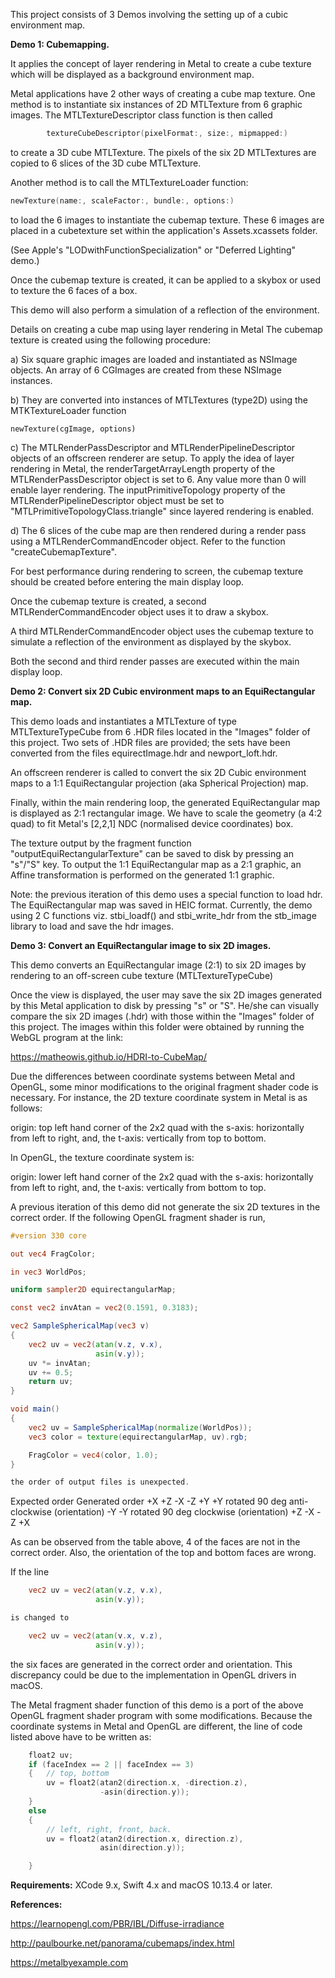 This project consists of 3 Demos involving the setting up of a cubic environment map.


**Demo 1: Cubemapping.** 

It applies the concept of layer rendering in Metal to create a cube texture which will be displayed as a background environment map.

Metal applications have 2 other ways of creating a cube map texture. One method is to instantiate six instances of 2D MTLTexture from 6 graphic images. The MTLTextureDescriptor class function is then called

```swift
        textureCubeDescriptor(pixelFormat:, size:, mipmapped:)
```
to create a 3D cube MTLTexture. The pixels of the six 2D MTLTextures are copied to 6 slices of the 3D cube MTLTexture.


Another method is to call the MTLTextureLoader function:

```swift
newTexture(name:, scaleFactor:, bundle:, options:)
```

to load the 6 images to instantiate the cubemap texture. These 6 images are placed in a cubetexture set within the application's Assets.xcassets folder.

(See Apple's "LODwithFunctionSpecialization" or "Deferred Lighting" demo.)

Once the cubemap texture is created, it can be applied to a skybox or used to texture the 6 faces of a box.

This demo will also perform a simulation of a reflection of the environment. 


Details on creating a cube map using layer rendering in Metal
The cubemap texture is created using the following procedure:

a) Six square graphic images are loaded and instantiated as NSImage objects. An array of 6 CGImages are created from these NSImage instances.

b) They are converted into instances of MTLTextures (type2D) using the MTKTextureLoader function

	newTexture(cgImage, options)

c) The MTLRenderPassDescriptor and MTLRenderPipelineDescriptor objects of an offscreen renderer are setup. To apply the idea of layer rendering in Metal, the renderTargetArrayLength property of the MTLRenderPassDescriptor object is set to 6. Any value more than 0 will enable layer rendering. The inputPrimitiveTopology property of the MTLRenderPipelineDescriptor object must be set to "MTLPrimitiveTopologyClass.triangle" since layered rendering is enabled.

d) The 6 slices of the cube map are then rendered during a render pass using a MTLRenderCommandEncoder object. Refer to the function "createCubemapTexture".


For best performance during rendering to screen, the cubemap texture should be created before entering the main display loop.


Once the cubemap texture is created, a second MTLRenderCommandEncoder object uses it to draw a skybox.

A third MTLRenderCommandEncoder object uses the cubemap texture to simulate a reflection of the environment as displayed by the skybox.

Both the second and third render passes are executed within the main display loop.




**Demo 2: Convert six 2D Cubic environment maps to an EquiRectangular map.**

This demo loads and instantiates a MTLTexture of type MTLTextureTypeCube from 6 .HDR files located in the "Images" folder of this project. Two sets of .HDR files are provided; the sets have been converted from the files equirectImage.hdr and newport_loft.hdr.

An offscreen renderer is called to convert the six 2D Cubic environment maps to a 1:1 EquiRectangular projection (aka Spherical Projection) map.

Finally, within the main rendering loop, the generated EquiRectangular map is displayed as 2:1 rectangular image. We have to scale the geometry (a 4:2 quad) to fit Metal's [2,2,1] NDC (normalised device coordinates) box.


The texture output by the fragment function "outputEquiRectangularTexture" can be saved to disk by pressing an "s"/"S" key. To output the 1:1 EquiRectangular map as a 2:1 graphic, an Affine transformation is performed on the generated 1:1 graphic.

Note: the previous iteration of this demo uses a special function to load hdr. The EquiRectangular map was saved in HEIC format. Currently, the demo using 2 C functions viz. stbi_loadf() and stbi_write_hdr from the stb_image library to load and save the hdr images.



**Demo 3: Convert an EquiRectangular image to six 2D images.**

This demo converts an EquiRectangular image (2:1) to six 2D images by rendering to an off-screen cube texture (MTLTextureTypeCube)

Once the view is displayed, the user may save the six 2D images generated by this Metal application to disk by pressing "s" or "S". He/she can visually compare the six 2D images (.hdr) with those within the "Images" folder of this project. The images within this folder were obtained by running the WebGL program at the link:

 https://matheowis.github.io/HDRI-to-CubeMap/


Due the differences between coordinate systems between Metal and OpenGL, some minor modifications to the original fragment shader code is necessary. For instance, the 2D texture coordinate system in Metal is as follows:

origin: top left hand corner of the 2x2 quad with
    the s-axis: horizontally from left to right, and,
    the t-axis: vertically from top to bottom.


In OpenGL, the texture coordinate system is:

origin: lower left hand corner of the 2x2 quad with
    the s-axis: horizontally from left to right, and,
    the t-axis: vertically from bottom to top.

A previous iteration of this demo did not generate the six 2D textures in the correct order. If the following OpenGL fragment shader is run,

```glsl
#version 330 core

out vec4 FragColor;

in vec3 WorldPos;

uniform sampler2D equirectangularMap;

const vec2 invAtan = vec2(0.1591, 0.3183);

vec2 SampleSphericalMap(vec3 v)
{
    vec2 uv = vec2(atan(v.z, v.x),
                   asin(v.y));
    uv *= invAtan;
    uv += 0.5;
    return uv;
}

void main()
{
    vec2 uv = SampleSphericalMap(normalize(WorldPos));
    vec3 color = texture(equirectangularMap, uv).rgb;

    FragColor = vec4(color, 1.0);
}

the order of output files is unexpected.
```

Expected order	Generated order
	+X                      +Z
	-X                       -Z
	+Y                      +Y	                rotated 90 deg anti-clockwise (orientation)
	-Y                       -Y	                rotated 90 deg clockwise (orientation)
	+Z                      -X
	-Z                      +X

As can be observed from the table above, 4 of the faces are not in the correct order.
Also, the orientation of the top and bottom faces are wrong.

If the line

```glsl
    vec2 uv = vec2(atan(v.z, v.x),
                   asin(v.y));

is changed to

    vec2 uv = vec2(atan(v.x, v.z),
                   asin(v.y));
```

the six faces are generated in the correct order and orientation. This discrepancy could be due to the implementation in OpenGL drivers in macOS. 


The Metal fragment shader function of this demo is a port of the above OpenGL fragment shader program with some modifications. Because the coordinate systems in Metal and OpenGL are different, the line of code listed above have to be written as:

```cpp
    float2 uv;
    if (faceIndex == 2 || faceIndex == 3)
    {   // top, bottom
        uv = float2(atan2(direction.x, -direction.z),
                    -asin(direction.y));
    }
    else
    {
        // left, right, front, back.
        uv = float2(atan2(direction.x, direction.z),
                    asin(direction.y));

    }
```


**Requirements:** XCode 9.x, Swift 4.x and macOS 10.13.4 or later.

**References:**

https://learnopengl.com/PBR/IBL/Diffuse-irradiance

http://paulbourke.net/panorama/cubemaps/index.html

https://metalbyexample.com

